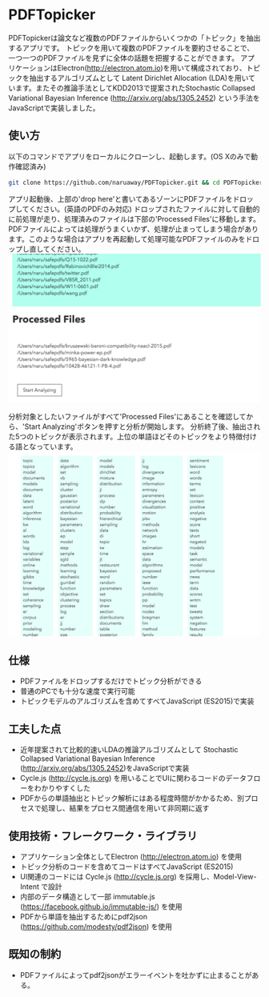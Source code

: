 # PDFTopicker

PDFTopickerは論文など複数のPDFファイルからいくつかの「トピック」を抽出するアプリです。
トピックを用いて複数のPDFファイルを要約させることで、一つ一つのPDFファイルを見ずに全体の話題を把握することができます。
アプリケーションはElectron(http://electron.atom.io)を用いて構成されており、トピックを抽出するアルゴリズムとして
Latent Dirichlet Allocation (LDA)を用いています。またその推論手法としてKDD2013で提案されたStochastic Collapsed Variational Bayesian Inference (http://arxiv.org/abs/1305.2452) という手法をJavaScriptで実装しました。


## 使い方

以下のコマンドでアプリをローカルにクローンし、起動します。(OS Xのみで動作確認済み)

```bash
git clone https://github.com/naruaway/PDFTopicker.git && cd PDFTopicker && npm install && npm start
```
アプリ起動後、上部の'drop here'と書いてあるゾーンにPDFファイルをドロップしてください。(英語のPDFのみ対応)
ドロップされたファイルに対して自動的に前処理が走り、処理済みのファイルは下部の'Processed Files'に移動します。
PDFファイルによっては処理がうまくいかず、処理が止まってしまう場合があります。このような場合はアプリを再起動して処理可能なPDFファイルのみをドロップし直してください。
![解析前の画面](images/before-analyzing.png)


分析対象としたいファイルがすべて'Processed Files'にあることを確認してから、'Start Analyzing'ボタンを押すと分析が開始します。
分析終了後、抽出された5つのトピックが表示されます。上位の単語ほどそのトピックをより特徴付ける語となっています。
![トピック一覧画面](images/topics.png)

## 仕様

* PDFファイルをドロップするだけでトピック分析ができる
* 普通のPCでも十分な速度で実行可能
* トピックモデルのアルゴリズムを含めてすべてJavaScript (ES2015)で実装

## 工夫した点

* 近年提案されて比較的速いLDAの推論アルゴリズムとして Stochastic Collapsed Variational Bayesian Inference (http://arxiv.org/abs/1305.2452)をJavaScriptで実装
* Cycle.js (http://cycle.js.org) を用いることでUIに関わるコードのデータフローをわかりやすくした
* PDFからの単語抽出とトピック解析にはある程度時間がかかるため、別プロセスで処理し、結果をプロセス間通信を用いて非同期に返す


## 使用技術・フレークワーク・ライブラリ

* アプリケーション全体としてElectron (http://electron.atom.io) を使用
* トピック分析のコードを含めてコードはすべてJavaScript (ES2015)
* UI関連のコードには Cycle.js (http://cycle.js.org) を採用し、Model-View-Intent で設計
* 内部のデータ構造として一部 immutable.js (https://facebook.github.io/immutable-js/) を使用
* PDFから単語を抽出するためにpdf2json (https://github.com/modesty/pdf2json) を使用


## 既知の制約
* PDFファイルによってpdf2jsonがエラーイベントを吐かずに止まることがある。
